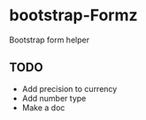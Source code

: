 # bootstrap-Formz
Bootstrap form helper


## TODO

- Add precision to currency
- Add number type
- Make a doc
